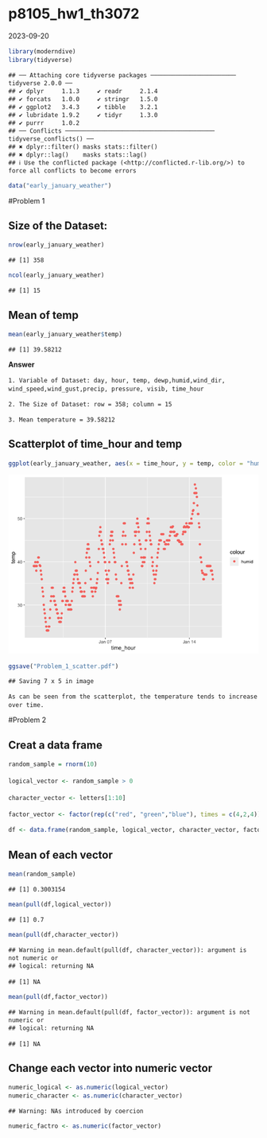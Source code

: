 p8105_hw1_th3072
================
2023-09-20

``` r
library(moderndive)
library(tidyverse)
```

    ## ── Attaching core tidyverse packages ──────────────────────── tidyverse 2.0.0 ──
    ## ✔ dplyr     1.1.3     ✔ readr     2.1.4
    ## ✔ forcats   1.0.0     ✔ stringr   1.5.0
    ## ✔ ggplot2   3.4.3     ✔ tibble    3.2.1
    ## ✔ lubridate 1.9.2     ✔ tidyr     1.3.0
    ## ✔ purrr     1.0.2     
    ## ── Conflicts ────────────────────────────────────────── tidyverse_conflicts() ──
    ## ✖ dplyr::filter() masks stats::filter()
    ## ✖ dplyr::lag()    masks stats::lag()
    ## ℹ Use the conflicted package (<http://conflicted.r-lib.org/>) to force all conflicts to become errors

``` r
data("early_january_weather")
```

\#Problem 1

## Size of the Dataset:

``` r
nrow(early_january_weather)
```

    ## [1] 358

``` r
ncol(early_january_weather)
```

    ## [1] 15

## Mean of temp

``` r
mean(early_january_weather$temp)
```

    ## [1] 39.58212

**Answer**

`1. Variable of Dataset: day, hour, temp, dewp,humid,wind_dir, wind_speed,wind_gust,precip, pressure, visib, time_hour`

`2. The Size of Dataset: row = 358; column = 15`

`3. Mean temperature = 39.58212`

## Scatterplot of time_hour and temp

``` r
ggplot(early_january_weather, aes(x = time_hour, y = temp, color = "humid" )) + geom_point()
```

![](p8105_hw1_th3072_files/figure-gfm/yx_scatter-1.png)<!-- -->

``` r
ggsave("Problem_1_scatter.pdf")
```

    ## Saving 7 x 5 in image

`As can be seen from the scatterplot, the temperature tends to increase over time.`

\#Problem 2

## Creat a data frame

``` r
random_sample = rnorm(10)

logical_vector <- random_sample > 0

character_vector <- letters[1:10]

factor_vector <- factor(rep(c("red", "green","blue"), times = c(4,2,4)))
```

``` r
df <- data.frame(random_sample, logical_vector, character_vector, factor_vector)
```

## Mean of each vector

``` r
mean(random_sample)
```

    ## [1] 0.3003154

``` r
mean(pull(df,logical_vector))
```

    ## [1] 0.7

``` r
mean(pull(df,character_vector))
```

    ## Warning in mean.default(pull(df, character_vector)): argument is not numeric or
    ## logical: returning NA

    ## [1] NA

``` r
mean(pull(df,factor_vector))
```

    ## Warning in mean.default(pull(df, factor_vector)): argument is not numeric or
    ## logical: returning NA

    ## [1] NA

## Change each vector into numeric vector

``` r
numeric_logical <- as.numeric(logical_vector)
numeric_character <- as.numeric(character_vector)
```

    ## Warning: NAs introduced by coercion

``` r
numeric_factro <- as.numeric(factor_vector)
```

